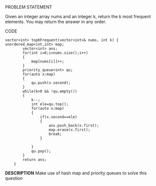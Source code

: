 PROBLEM STATEMENT 

Given an integer array nums and an integer k, return the k most frequent elements. You may return the answer in any order.

CODE
```
vector<int> topKFrequent(vector<int>& nums, int k) {
unordered_map<int,int> map;
        vector<int> ans;
        for(int i=0;i<nums.size();i++)
        {
            map[nums[i]]++;
        }
        priority_queue<int> qu;
        for(auto x:map)
        {
            qu.push(x.second);
        }
        while(k>0 && !qu.empty())
        {
            k--;
            int ele=qu.top();
            for(auto x:map)
            {
                if(x.second==ele)
                {
                    ans.push_back(x.first);
                    map.erase(x.first);
                    break;
                }
            
            } 
            qu.pop();
        }
        return ans;
    }
```
**DESCRIPTION**
Make use of hash map and priority queues to solve this question 
